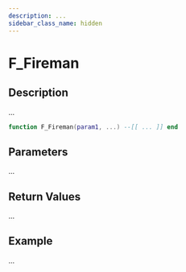 ```yaml
---
description: ...
sidebar_class_name: hidden
---
```


# F_Fireman

## Description

...

```lua
function F_Fireman(param1, ...) --[[ ... ]] end
```

## Parameters

...

## Return Values

...

## Example

...

